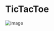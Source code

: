 # TicTacToe

![image](https://user-images.githubusercontent.com/65620947/181367085-40fdb28a-540a-47cd-b159-79ef15640ce9.png)
